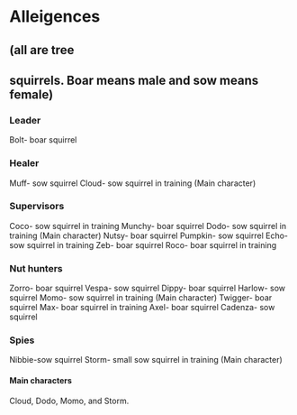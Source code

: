 # Alleigences 
## (all are tree 
## squirrels. Boar means male and sow means female)

### Leader
Bolt- boar squirrel

### Healer
Muff- sow squirrel
Cloud- sow squirrel in training (Main character)

### Supervisors
Coco- sow squirrel in training
Munchy- boar squirrel
Dodo- sow squirrel in training (Main character)
Nutsy- boar squirrel
Pumpkin- sow squirrel
Echo- sow squirrel in training
Zeb- boar squirrel
Roco- boar squirrel in training

### Nut hunters
Zorro- boar squirrel
Vespa- sow squirrel
Dippy- boar squirrel
Harlow- sow squirrel
Momo- sow squirrel in training (Main character)
Twigger- boar squirrel
Max- boar squirrel in training
Axel- boar squirrel
Cadenza- sow squirrel

### Spies
Nibbie-sow squirrel
Storm- small sow squirrel in training (Main character)


#### Main characters
Cloud, Dodo, Momo, and Storm.
